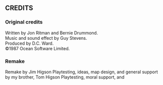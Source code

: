 ## CREDITS

### Original credits

Written by Jon Ritman and Bernie Drummond.  
Music and sound effect by Guy Stevens.  
Produced by D.C. Ward.  
©1987 Ocean Software Limited.

### Remake

Remake by Jim Higson
Playtesting, ideas, map design, and general support by my brother, Tom Higson
Playtesting, moral support, and 